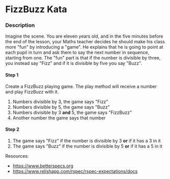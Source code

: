 # FizzBuzz Kata

### Description

Imagine the scene. You are eleven years old, and in the five minutes before the end of the lesson, your Maths teacher decides he should make his class more "fun" by introducing a "game". He explains that he is going to point at each pupil in turn and ask them to say the next number in sequence, starting from one. The "fun" part is that if the number is divisible by three, you instead say "Fizz" and if it is divisible by five you say "Buzz".

#### Step 1

Create a FizzBuzz playing game. The play method will receive a number and play FizzBuzz with it. 

1. Numbers divisible by 3, the game says "Fizz"
2. Numbers divisible by 5, the game says "Buzz"
3. Numbers divisible by 3 **and** 5, the game says "FizzBuzz"
4. Another number the game says that number

#### Step 2

1. The game says "Fizz" if the number is divisible by 3 **or** if it has a 3 in it
2. The game says "Buzz" if the number is divisible by 5 **or** if it has a 5 in it

Resources:

- https://www.betterspecs.org
- https://www.relishapp.com/rspec/rspec-expectations/docs